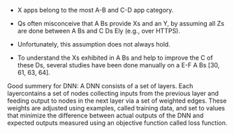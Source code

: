 
* X apps belong to the most A-B and C-D app category.

* Qs often misconceive that A Bs provide Xs and an Y, by assuming all Zs are done between A Bs and C Ds Ely (e.g., over HTTPS). 

* Unfortunately, this assumption does not always hold.

* To understand the Xs exhibited in A Bs and help to improve the C of these Ds, several studies have
been done manually on a E-F A Bs [30, 61, 63, 64].


Good summery for DNN:
A DNN consists of a set of layers. 
Each layercontains a set of nodes collecting inputs from the previous layer and feeding output to nodes in the next layer via a set of weighted edges.
These weights are adjusted using examples, called training data, and set to values that minimize the difference between actual outputs of the DNN and expected outputs measured using an objective function called loss function.
